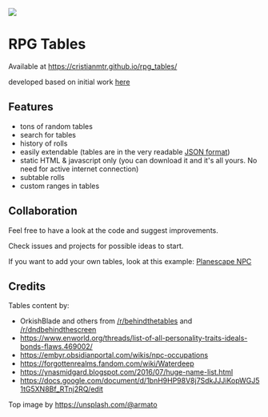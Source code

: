 ![](https://i.imgur.com/gJRZqTq.png?1)

# RPG Tables

Available at https://cristianmtr.github.io/rpg_tables/

developed based on initial work [here](https://github.com/autorolltables/autorolltables.github.io)

## Features

- tons of random tables
- search for tables
- history of rolls
- easily extendable (tables are in the very readable [JSON format](https://en.wikipedia.org/wiki/JSON#Example))
- static HTML & javascript only (you can download it and it's all yours. No need for active internet connection)
- subtable rolls
- custom ranges in tables

## Collaboration

Feel free to have a look at the code and suggest improvements.

Check issues and projects for possible ideas to start.

If you want to add your own tables, look at this example: [Planescape NPC](https://github.com/cristianmtr/rpg_tables/blob/ad6a7ebf88f60ddd1986ad7d1b07bf42121e1cae/js/roll_menu.js#L2393)

## Credits

Tables content by:

- OrkishBlade and others from <a href="https://www.reddit.com/r/behindthetables/">/r/behindthetables</a> and <a href="https://www.reddit.com/r/dndbehindthescreen/">/r/dndbehindthescreen</a>
- https://www.enworld.org/threads/list-of-all-personality-traits-ideals-bonds-flaws.469002/
- https://embyr.obsidianportal.com/wikis/npc-occupations
- https://forgottenrealms.fandom.com/wiki/Waterdeep
- https://ynasmidgard.blogspot.com/2016/07/huge-name-list.html
- https://docs.google.com/document/d/1bnH9HP98V8j7SdkJJJiKopWGJ51tG5XN8Bf_RTnj2RQ/edit

Top image by https://unsplash.com/@armato
